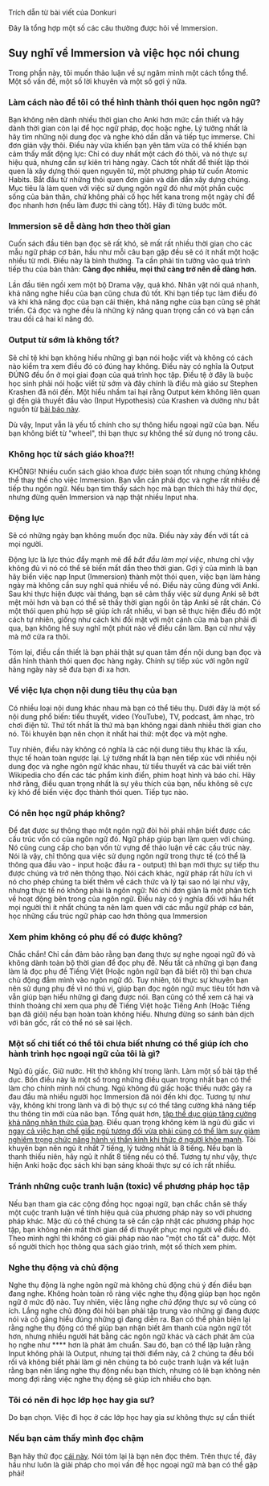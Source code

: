 Trích dẫn từ bài viết của Donkuri

Đây là tổng hợp một số các câu thường được hỏi về Immersion.

## Suy nghĩ về Immersion và việc học nói chung

Trong phần này, tôi muốn thảo luận về sự ngâm mình một cách tổng thể. Một số vấn đề, một số lời khuyên và một số gợi ý nữa.

### Làm cách nào để tôi có thể hình thành thói quen học ngôn ngữ?

Bạn không nên dành nhiều thời gian cho Anki hơn mức cần thiết và hãy dành thời gian còn lại để học ngữ pháp, đọc hoặc nghe. Lý tưởng nhất là hãy tìm những nội dung đọc và nghe khó dần dần và tiếp tục immerse. Chỉ đơn giản vậy thôi. Điều này vừa khiến bạn yên tâm vừa có thể khiến bạn cảm thấy mất động lực: Chỉ có duy nhất một cách đó thôi, và nó thực sự hiệu quả, nhưng cần sự kiên trì hàng ngày. Cách tốt nhất để thiết lập thói quen là xây dựng thói quen nguyên tử, một phương pháp từ cuốn Atomic Habits. Bắt đầu từ những thói quen đơn giản và dần dần xây dựng chúng. Mục tiêu là làm quen với việc sử dụng ngôn ngữ đó như một phần cuộc sống của bản thân, chứ không phải cố học hết kana trong một ngày chỉ để đọc nhanh hơn (nếu làm được thì càng tốt). Hãy đi từng bước môt.

### Immersion sẽ dễ dàng hơn theo thời gian

Cuốn sách đầu tiên bạn đọc sẽ rất khó, sẽ mất rất nhiều thời gian cho các mẫu ngữ pháp cơ bản, hầu như mỗi câu bạn gặp đều sẽ có ít nhất một hoặc nhiều từ mới. Điều này là bình thường. Ta cần phải tin tưởng vào quá trình tiếp thu của bản thân: **Càng đọc nhiều, mọi thứ càng trở nên dễ dàng hơn.**

Lần đầu tiên ngồi xem một bộ Drama vậy, quá khó. Nhân vật nói quá nhanh, khả năng nghe hiểu của bạn cũng chưa đủ tốt. Khi bạn tiếp tục làm điều đó và khi khả năng đọc của bạn cải thiện, khả năng nghe của bạn cũng sẽ phát triển. Cả đọc và nghe đều là những kỹ năng quan trọng cần có và bạn cần trau dồi cả hai kĩ năng đó.

### Output từ sớm là không tốt?

Sẽ chỉ tệ khi bạn không hiểu những gì bạn nói hoặc viết và không có cách nào kiểm tra xem điều đó có đúng hay không. Điều này có nghĩa là Output ĐÚNG đều ổn ở mọi giai đoạn của quá trình học tập. Điều tệ ở đây là buộc học sinh phải nói hoặc viết từ sớm và đây chính là điều mà giáo sư Stephen Krashen đã nói đến. Một hiểu nhầm tai hại rằng Output kém không liên quan gì đến giả thuyết đầu vào (Input Hypothesis) của Krashen và dường như bắt nguồn từ [bài báo này](https://www.antimoon.com/how/mistakes-damage.htm). 

Dù vậy, Input vẫn là yếu tố chính cho sự thông hiểu ngoại ngữ của bạn. Nếu bạn không biết từ "wheel", thì bạn thực sự không thể sử dụng nó trong câu.

### Không học từ sách giáo khoa?!!

KHÔNG! Nhiều cuốn sách giáo khoa được biên soạn tốt nhưng chúng không thể thay thế cho việc Immersion. Bạn vẫn cần phải đọc và nghe rất nhiều để tiếp thu ngôn ngữ. Nếu bạn tìm thấy sách học mà bạn thích thì hãy thử đọc, nhưng đừng quên Immersion và nạp thật nhiều Input nha.

### Động lực

Sẽ có những ngày bạn không muốn đọc nữa. Điều này xảy đến với tất cả mọi người. 

Động lực là lực thúc đẩy mạnh mẽ để _bắt đầu làm mọi việc_, nhưng chỉ vậy không đủ vì nó có thể sẽ biến mất dần theo thời gian. Gợi ý của mình là bạn hãy biến việc nạp Input (Immersion) thành một thói quen, việc bạn làm hàng ngày mà không cần suy nghĩ quá nhiều về nó. Điều này cũng đúng với Anki. Sau khi thực hiện được vài tháng, bạn sẽ cảm thấy việc sử dụng Anki sẽ bớt mệt mỏi hơn và bạn có thể sẽ thấy thời gian ngồi ôn tập Anki sẽ rất chán. Có một thói quen phù hợp sẽ giúp ích rất nhiều, vì bạn sẽ thực hiện điều đó một cách tự nhiên, giống như cách khi đối mặt với một cánh cửa mà bạn phải đi qua, bạn không hề suy nghĩ một phút nào về điều cần làm. Bạn cứ như vậy mà mở cửa ra thôi.

Tóm lại, điều cần thiết là bạn phải thật sự quan tâm đến nội dung bạn đọc và dần hình thành thói quen đọc hàng ngày. Chính sự tiếp xúc với ngôn ngữ hàng ngày này sẽ đưa bạn đi xa hơn.

### Về việc lựa chọn nội dung tiêu thụ của bạn

Có nhiều loại nội dung khác nhau mà bạn có thể tiêu thụ. Dưới đây là một số nội dung phổ biến: tiểu thuyết, video (YouTube), TV, podcast, âm nhạc, trò chơi điện tử. Thứ tốt nhất là thứ mà bạn không ngại dành nhiều thời gian cho nó. Tôi khuyên bạn nên chọn ít nhất hai thứ: một đọc và một nghe.

Tuy nhiên, điều này không có nghĩa là các nội dung tiêu thụ khác là xấu, thực tế hoàn toàn ngược lại. Lý tưởng nhất là bạn nên tiếp xúc với nhiều nội dung đọc và nghe ngôn ngữ khác nhau, từ tiểu thuyết và các bài viết trên Wikipedia cho đến các tác phẩm kinh điển, phim hoạt hình và báo chí. Hãy nhớ rằng, điều quan trọng nhất là sự yêu thích của bạn, nếu không sẽ cực kỳ khó để biến việc đọc thành thói quen. Tiếp tục nào.

### Có nên học ngữ pháp không?

Để đạt được sự thông thạo một ngôn ngữ đòi hỏi phải nhận biết được các cấu trúc vốn có của ngôn ngữ đó. Ngữ pháp giúp bạn làm quen với chúng. Nó cũng cung cấp cho bạn vốn từ vựng để thảo luận về các cấu trúc này. Nói là vậy, chỉ thông qua việc sử dụng ngôn ngữ trong thực tế (có thể là thông qua đầu vào - input hoặc đầu ra - output) thì bạn mới thực sự tiếp thu được chúng và trở nên thông thạo. Nói cách khác, ngữ pháp rất hữu ích vì nó cho phép chúng ta biết thêm về cách thức và lý tại sao nó lại như vậy, nhưng thực tế nó không phải là ngôn ngữ: Nó chỉ đơn giản là một phân tích về hoạt động bên trong của ngôn ngữ. Điều này có ý nghĩa đối với hầu hết mọi người thì ít nhất chúng ta nên làm quen với các mẫu ngữ pháp cơ bản, học những cấu trúc ngữ pháp cao hơn thông qua Immersion

### Xem phim không có phụ đề có được không?

Chắc chắn! Chỉ cần đảm bảo rằng bạn đang thực sự nghe ngoại ngữ đó và không dành toàn bộ thời gian để đọc phụ đề. Nếu tất cả những gì bạn đang làm là đọc phụ đề Tiếng Việt (Hoặc ngôn ngữ bạn đã biết rõ) thì bạn chưa chủ động đắm mình vào ngôn ngữ đó. Tuy nhiên, tôi thực sự khuyên bạn nên sử dụng phụ đề vì nó thú vị, giúp bạn đọc ngôn ngữ mục tiêu tốt hơn và vẫn giúp bạn hiểu những gì đang được nói. Bạn cũng có thể xem cả hai và thỉnh thoảng chỉ xem qua phụ đề Tiếng Việt hoặc Tiếng Anh (Hoặc Tiếng bạn đã giỏi) nếu bạn hoàn toàn không hiểu. Nhưng đừng so sánh bản dịch với bản gốc, rất có thể nó sẽ sai lệch.

### Một số chi tiết có thể tôi chưa biết nhưng có thể giúp ích cho hành trình học ngoại ngữ của tôi là gì?

Ngủ đủ giấc. Giữ nước. Hít thở không khí trong lành. Làm một số bài tập thể dục. Bốn điều này là một số trong những điều quan trọng nhất bạn có thể làm cho chính mình nói chung. Ngủ không đủ giấc hoặc thiếu nước gây ra đau đầu mà nhiều người học Immersion đã nói đến khi đọc. Tương tự như vậy, không khí trong lành và đi bộ thực sự có thể tăng cường khả năng tiếp thu thông tin mới của não bạn. Tổng quát hơn, [tập thể dục giúp tăng cường khả năng nhận thức của bạn](https://pubmed.ncbi.nlm.nih.gov/28666827/). Điều quan trọng không kém là ngủ đủ giấc vì [ngay cả việc hạn chế giấc ngủ tương đối vừa phải cũng có thể làm suy giảm nghiêm trọng chức năng hành vi thần kinh khi thức ở người khỏe mạnh](https://pubmed.ncbi.nlm.nih.gov/12683469/). Tôi khuyên bạn nên ngủ ít nhất 7 tiếng, lý tưởng nhất là 8 tiếng. Nếu bạn là thanh thiếu niên, hãy ngủ ít nhất 8 tiếng nếu có thể. Tương tự như vậy, thực hiện Anki hoặc đọc sách khi bạn sảng khoái thực sự có ích rất nhiều.

### Tránh những cuộc tranh luận (toxic) về phương pháp học tập

Nếu bạn tham gia các cộng đồng học ngoại ngữ, bạn chắc chắn sẽ thấy một cuộc tranh luận về tính hiệu quả của phương pháp này so với phương pháp khác. Mặc dù có thể chúng ta sẽ cần cập nhật các phương pháp học tập, bạn không nên mất thời gian dể đi thuyết phục mọi người về điều đó. Theo mình nghĩ thì không có giải pháp nào nào "một cho tất cả" được. Một số người thích học thông qua sách giáo trình, một số thích xem phim.  


### Nghe thụ động và chủ động

Nghe thụ động là nghe ngôn ngữ mà không chủ động chú ý đến điều bạn đang nghe. Không hoàn toàn rõ ràng việc nghe thụ động giúp bạn học ngôn ngữ ở mức độ nào. Tuy nhiên, việc lắng nghe _chủ động_ thực sự vô cùng có ích. Lắng nghe chủ động đòi hỏi bạn phải tập trung vào những gì đang được nói và cố gắng hiểu đúng những gì đang diễn ra. Bạn có thể phản biện lại rằng nghe thụ động có thể giúp bạn nhận biết âm thanh của ngôn ngữ tốt hơn, nhưng nhiều người hát bằng các ngôn ngữ khác và cách phát âm của họ nghe như **** hơn là phát âm chuẩn. Sau đó, bạn có thể lập luận rằng Input không phải là Output, nhưng tại thời điểm này, cả 2 chúng ta đều bối rối và không biết phải làm gì nên chúng ta bỏ cuộc tranh luận và kết luận rằng bạn nên lắng nghe thụ động nếu bạn thích, nhưng có lẽ bạn không nên mong đợi rằng việc nghe thụ động sẽ giúp ích nhiều cho bạn.

### Tôi có nên đi học lớp học hay gia sư?

Do bạn chọn. Việc đi học ở các lớp học hay gia sư không thực sự cần thiết

### Nếu bạn cảm thấy mình đọc chậm

Bạn hãy thử đọc [cái này](https://learnjapanese.moe/readingtips/#reading-speed-tips-and-tricks). Nói tóm lại là bạn nên đọc thêm. Trên thực tế, đây hầu như luôn là giải pháp cho mọi vấn đề học ngoại ngữ mà bạn có thể gặp phải!

